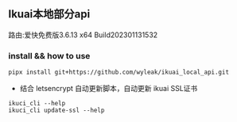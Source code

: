 ## Ikuai本地部分api

路由:爱快免费版3.6.13 x64 Build202301131532

### install && how to use

```bash
pipx install git+https://github.com/wyleak/ikuai_local_api.git
```

* 结合 letsencrypt 自动更新脚本，自动更新 ikuai SSL证书

```
ikuci_cli --help
ikuci_cli update-ssl --help
```
